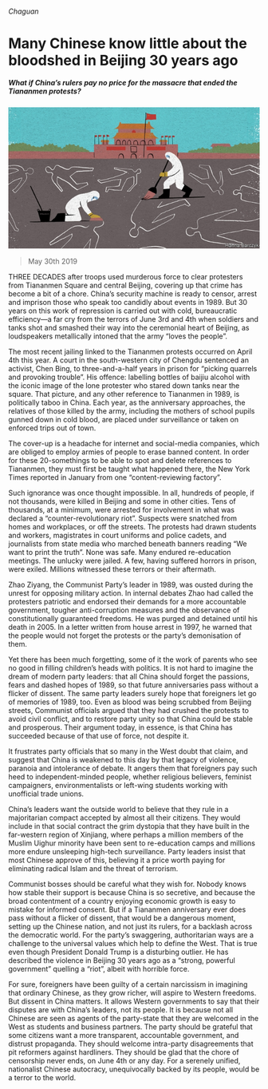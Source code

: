 ###### Chaguan

# Many Chinese know little about the bloodshed in Beijing 30 years ago 

##### What if China’s rulers pay no price for the massacre that ended the Tiananmen protests? 

![image](images/20190601_CND000_0.jpg) 

> May 30th 2019 

THREE DECADES after troops used murderous force to clear protesters from Tiananmen Square and central Beijing, covering up that crime has become a bit of a chore. China’s security machine is ready to censor, arrest and imprison those who speak too candidly about events in 1989. But 30 years on this work of repression is carried out with cold, bureaucratic efficiency—a far cry from the terrors of June 3rd and 4th when soldiers and tanks shot and smashed their way into the ceremonial heart of Beijing, as loudspeakers metallically intoned that the army “loves the people”. 

The most recent jailing linked to the Tiananmen protests occurred on April 4th this year. A court in the south-western city of Chengdu sentenced an activist, Chen Bing, to three-and-a-half years in prison for “picking quarrels and provoking trouble”. His offence: labelling bottles of baijiu alcohol with the iconic image of the lone protester who stared down tanks near the square. That picture, and any other reference to Tiananmen in 1989, is politically taboo in China. Each year, as the anniversary approaches, the relatives of those killed by the army, including the mothers of school pupils gunned down in cold blood, are placed under surveillance or taken on enforced trips out of town. 

The cover-up is a headache for internet and social-media companies, which are obliged to employ armies of people to erase banned content. In order for these 20-somethings to be able to spot and delete references to Tiananmen, they must first be taught what happened there, the New York Times reported in January from one “content-reviewing factory”. 

Such ignorance was once thought impossible. In all, hundreds of people, if not thousands, were killed in Beijing and some in other cities. Tens of thousands, at a minimum, were arrested for involvement in what was declared a “counter-revolutionary riot”. Suspects were snatched from homes and workplaces, or off the streets. The protests had drawn students and workers, magistrates in court uniforms and police cadets, and journalists from state media who marched beneath banners reading “We want to print the truth”. None was safe. Many endured re-education meetings. The unlucky were jailed. A few, having suffered horrors in prison, were exiled. Millions witnessed these terrors or their aftermath. 

Zhao Ziyang, the Communist Party’s leader in 1989, was ousted during the unrest for opposing military action. In internal debates Zhao had called the protesters patriotic and endorsed their demands for a more accountable government, tougher anti-corruption measures and the observance of constitutionally guaranteed freedoms. He was purged and detained until his death in 2005. In a letter written from house arrest in 1997, he warned that the people would not forget the protests or the party’s demonisation of them. 

Yet there has been much forgetting, some of it the work of parents who see no good in filling children’s heads with politics. It is not hard to imagine the dream of modern party leaders: that all China should forget the passions, fears and dashed hopes of 1989, so that future anniversaries pass without a flicker of dissent. The same party leaders surely hope that foreigners let go of memories of 1989, too. Even as blood was being scrubbed from Beijing streets, Communist officials argued that they had crushed the protests to avoid civil conflict, and to restore party unity so that China could be stable and prosperous. Their argument today, in essence, is that China has succeeded because of that use of force, not despite it. 

It frustrates party officials that so many in the West doubt that claim, and suggest that China is weakened to this day by that legacy of violence, paranoia and intolerance of debate. It angers them that foreigners pay such heed to independent-minded people, whether religious believers, feminist campaigners, environmentalists or left-wing students working with unofficial trade unions. 

China’s leaders want the outside world to believe that they rule in a majoritarian compact accepted by almost all their citizens. They would include in that social contract the grim dystopia that they have built in the far-western region of Xinjiang, where perhaps a million members of the Muslim Uighur minority have been sent to re-education camps and millions more endure unsleeping high-tech surveillance. Party leaders insist that most Chinese approve of this, believing it a price worth paying for eliminating radical Islam and the threat of terrorism. 

Communist bosses should be careful what they wish for. Nobody knows how stable their support is because China is so secretive, and because the broad contentment of a country enjoying economic growth is easy to mistake for informed consent. But if a Tiananmen anniversary ever does pass without a flicker of dissent, that would be a dangerous moment, setting up the Chinese nation, and not just its rulers, for a backlash across the democratic world. For the party’s swaggering, authoritarian ways are a challenge to the universal values which help to define the West. That is true even though President Donald Trump is a disturbing outlier. He has described the violence in Beijing 30 years ago as a “strong, powerful government” quelling a “riot”, albeit with horrible force. 

For sure, foreigners have been guilty of a certain narcissism in imagining that ordinary Chinese, as they grow richer, will aspire to Western freedoms. But dissent in China matters. It allows Western governments to say that their disputes are with China’s leaders, not its people. It is because not all Chinese are seen as agents of the party-state that they are welcomed in the West as students and business partners. The party should be grateful that some citizens want a more transparent, accountable government, and distrust propaganda. They should welcome intra-party disagreements that pit reformers against hardliners. They should be glad that the chore of censorship never ends, on June 4th or any day. For a serenely unified, nationalist Chinese autocracy, unequivocally backed by its people, would be a terror to the world. 

